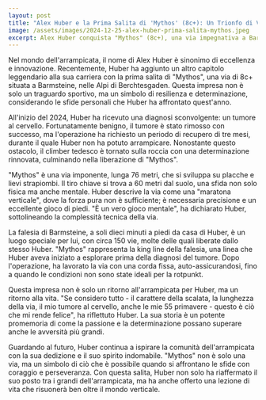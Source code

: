 ```yaml
---
layout: post
title: "Alex Huber e la Prima Salita di 'Mythos' (8c+): Un Trionfo di Volontà e Maestria"
image: /assets/images/2024-12-25-alex-huber-prima-salita-mythos.jpeg
excerpt: Alex Huber conquista "Mythos" (8c+), una via impegnativa a Barmsteine, superando le avversità personali con determinazione e maestria.
---
```

Nel mondo dell'arrampicata, il nome di Alex Huber è sinonimo di eccellenza e innovazione. Recentemente, Huber ha aggiunto un altro capitolo leggendario alla sua carriera con la prima salita di "Mythos", una via di 8c+ situata a Barmsteine, nelle Alpi di Berchtesgaden. Questa impresa non è solo un traguardo sportivo, ma un simbolo di resilienza e determinazione, considerando le sfide personali che Huber ha affrontato quest'anno.

All'inizio del 2024, Huber ha ricevuto una diagnosi sconvolgente: un tumore al cervello. Fortunatamente benigno, il tumore è stato rimosso con successo, ma l'operazione ha richiesto un periodo di recupero di tre mesi, durante il quale Huber non ha potuto arrampicare. Nonostante questo ostacolo, il climber tedesco è tornato sulla roccia con una determinazione rinnovata, culminando nella liberazione di "Mythos".

"Mythos" è una via imponente, lunga 76 metri, che si sviluppa su placche e lievi strapiombi. Il tiro chiave si trova a 60 metri dal suolo, una sfida non solo fisica ma anche mentale. Huber descrive la via come una "maratona verticale", dove la forza pura non è sufficiente; è necessaria precisione e un eccellente gioco di piedi. "È un vero gioco mentale", ha dichiarato Huber, sottolineando la complessità tecnica della via.

La falesia di Barmsteine, a soli dieci minuti a piedi da casa di Huber, è un luogo speciale per lui, con circa 150 vie, molte delle quali liberate dallo stesso Huber. "Mythos" rappresenta la king line della falesia, una linea che Huber aveva iniziato a esplorare prima della diagnosi del tumore. Dopo l'operazione, ha lavorato la via con una corda fissa, auto-assicurandosi, fino a quando le condizioni non sono state ideali per la rotpunkt.

Questa impresa non è solo un ritorno all'arrampicata per Huber, ma un ritorno alla vita. "Se considero tutto - il carattere della scalata, la lunghezza della via, il mio tumore al cervello, anche le mie 55 primavere - questo è ciò che mi rende felice", ha riflettuto Huber. La sua storia è un potente promemoria di come la passione e la determinazione possano superare anche le avversità più grandi.

Guardando al futuro, Huber continua a ispirare la comunità dell'arrampicata con la sua dedizione e il suo spirito indomabile. "Mythos" non è solo una via, ma un simbolo di ciò che è possibile quando si affrontano le sfide con coraggio e perseveranza. Con questa salita, Huber non solo ha riaffermato il suo posto tra i grandi dell'arrampicata, ma ha anche offerto una lezione di vita che risuonerà ben oltre il mondo verticale.